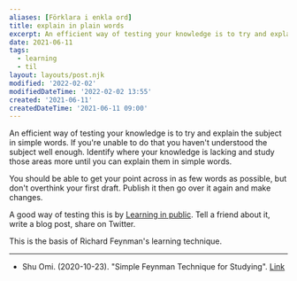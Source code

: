 ```yaml
---
aliases: [Förklara i enkla ord]
title: explain in plain words
excerpt: An efficient way of testing your knowledge is to try and explain the subject in simple words
date: 2021-06-11
tags:
  - learning
  - til
layout: layouts/post.njk
modified: '2022-02-02'
modifiedDateTime: '2022-02-02 13:55'
created: '2021-06-11'
createdDateTime: '2021-06-11 09:00'
---
```


An efficient way of testing your knowledge is to try and explain the subject in simple words. If you're unable to do that you haven't understood the subject well enough. Identify where your knowledge is lacking and study those areas more until you can explain them in simple words.

You should be able to get your point across in as few words as possible, but don't overthink your first draft. Publish it then go over it again and make changes.

A good way of testing this is by [Learning in public](/posts/learning-in-public). Tell a friend about it, write a blog post, share on Twitter.

This is the basis of Richard Feynman's learning technique.

---

- Shu Omi. (2020-10-23). "Simple Feynman Technique for Studying". [Link](https://www.youtube.com/watch?v=GL6Z1DTJ-LQ)
